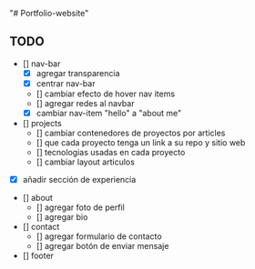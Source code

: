 "# Portfolio-website"

## TODO

- [] nav-bar
    - [x] agregar transparencia
    - [x] centrar nav-bar
    - [] cambiar efecto de hover nav items
    - [] agregar redes al navbar
    - [x] cambiar nav-item "hello" a "about me" 
- [] projects
    - [] cambiar contenedores de proyectos por articles
    - [] que cada proyecto tenga un link a su repo y sitio web
    - [] tecnologias usadas en cada proyecto
    - [] cambiar layout articulos
- [x] añadir sección de experiencia
- [] about
    - [] agregar foto de perfil
    - [] agregar bio
- [] contact
    - [] agregar formulario de contacto
    - [] agregar botón de enviar mensaje
- [] footer